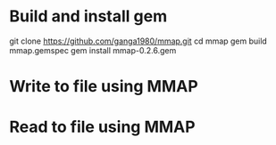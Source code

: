 # Build and install gem

git clone https://github.com/ganga1980/mmap.git
cd mmap
gem build mmap.gemspec
gem install mmap-0.2.6.gem

# Write to file using MMAP



# Read to file using MMAP